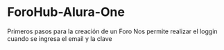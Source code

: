 # ForoHub-Alura-One
Primeros pasos para la creación de un Foro
Nos permite realizar el loggin cuando se ingresa el email y la clave
